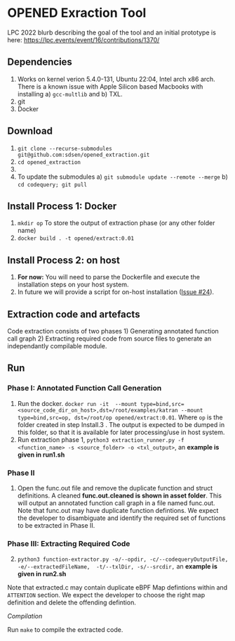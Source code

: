 # OPENED Exraction Tool

LPC 2022 blurb describing the goal of the tool and an initial prototype is here: https://lpc.events/event/16/contributions/1370/ 
 
## Dependencies
 1. Works on kernel verion 5.4.0-131, Ubuntu 22:04, Intel arch x86 arch. There is a known issue with Apple Silicon based Macbooks with installing a) ``gcc-multlib`` and b) TXL.
 2. git
 3. Docker
 
## Download
 1. ``git clone --recurse-submodules git@github.com:sdsen/opened_extraction.git``
 2. ``cd opened_extraction``
 3. 
 4. To update the submodules a) ``git submodule update --remote --merge`` b) ``cd codequery; git pull``
 
## Install Process 1: Docker
 1. ``mkdir op`` To store the output of extraction phase (or any other folder name)
 2.  ``docker build . -t opened/extract:0.01``

## Install Process 2: on host
 1. **For now:** You will need to parse the Dockerfile and execute the installation steps on your host system.
 2. In future we will provide a script for on-host installation ([Issue #24](https://github.com/sdsen/opened_extraction/issues/24)).
## Extraction code and artefacts

Code extraction consists of two phases 1) Generating annotated function call graph 2) Extracting required code from source files to generate an independantly compilable module.

## Run
### Phase I: Annotated Function Call Generation

 1. Run the docker. ``docker run -it  --mount type=bind,src=<source_code_dir_on_host>,dst=/root/examples/katran --mount type=bind,src=op, dst=/root/op opened/extract:0.01``. Where ``op`` is the folder created in step Install.3 . The output is expected to be dumped in this folder, so that it is available for later processing/use in host system. 
 2. Run extraction phase 1, ``python3 extraction_runner.py -f <function_name> -s <source_folder> -o <txl_output>``, an **example is given in run1.sh**


### Phase II
1. Open the func.out file and remove the duplicate function and struct definitions. A cleaned **func.out.cleaned is shown in asset folder**. This will output an annotated function call graph in a file named func.out. Note that func.out may have duplicate function defintions. We expect the developer to disambiguate and identify the required set of functions to be extracted in Phase II.

### Phase III: Extracting Required Code
2. ``python3 function-extractor.py -o/--opdir, -c/--codequeryOutputFile, -e/--extractedFileName,  -t/--txlDir, -s/--srcdir,`` an **example is given in run2.sh**


Note that extracted.c may contain duplicate eBPF Map defintions within and ```ATTENTION``` section. We expect the developer to choose the right map definition and delete the offending defintion.


*Compilation*

Run `make` to compile the extracted code.
